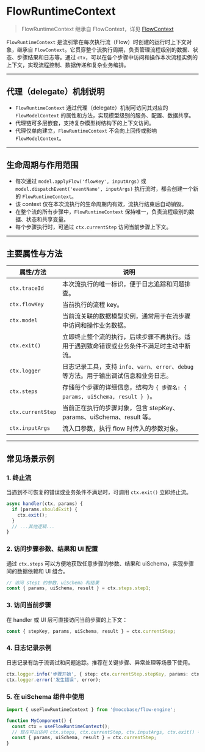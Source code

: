 # FlowRuntimeContext

> FlowRuntimeContext 继承自 FlowContext，详见 [FlowContext](./flow-context)

`FlowRuntimeContext` 是流引擎在每次执行流（Flow）时创建的运行时上下文对象，继承自 `FlowContext`。它贯穿整个流执行周期，负责管理流程级别的数据、状态、步骤结果和日志等。通过 `ctx`，可以在各个步骤中访问和操作本次流程实例的上下文，实现流程控制、数据传递和复杂业务编排。

---

## 代理（delegate）机制说明

- `FlowRuntimeContext` 通过代理（delegate）机制可访问其对应的 `FlowModelContext` 的属性和方法，实现模型级别的服务、配置、数据共享。
- 代理链可多层嵌套，支持复杂模型树结构下的上下文访问。
- 代理仅单向建立，`FlowRuntimeContext` 不会向上回传或影响 `FlowModelContext`。

---

## 生命周期与作用范围

- 每次通过 `model.applyFlow('flowKey', inputArgs)` 或 `model.dispatchEvent('eventName', inputArgs)` 执行流时，都会创建一个新的 `FlowRuntimeContext`。
- 该 context 仅在本次流执行的生命周期内有效，流执行结束后自动销毁。
- 在整个流的所有步骤中，`FlowRuntimeContext` 保持唯一，负责流程级别的数据、状态和共享变量。
- 每个步骤执行时，可通过 `ctx.currentStep` 访问当前步骤上下文。

---

## 主要属性与方法

| 属性/方法         | 说明                                                                                  |
|------------------|---------------------------------------------------------------------------------------|
| `ctx.traceId`    | 本次流执行的唯一标识，便于日志追踪和问题排查。                                         |
| `ctx.flowKey`    | 当前执行的流程 key。                                                                   |
| `ctx.model`      | 当前流关联的数据模型实例，通常用于在流步骤中访问和操作业务数据。                        |
| `ctx.exit()`     | 立即终止整个流的执行，后续步骤不再执行。适用于遇到致命错误或业务条件不满足时主动中断流。|
| `ctx.logger`     | 日志记录工具，支持 `info`、`warn`、`error`、`debug` 等方法。用于输出调试信息和业务日志。|
| `ctx.steps`      | 存储每个步骤的详细信息，结构为 `{ 步骤名: { params, uiSchema, result } }`。             |
| `ctx.currentStep`| 当前正在执行的步骤对象，包含 stepKey、params、uiSchema、result 等。                    |
| `ctx.inputArgs`  | 流入口参数，执行 flow 时传入的参数对象。                                               |

---

## 常见场景示例

### 1. 终止流

当遇到不可恢复的错误或业务条件不满足时，可调用 `ctx.exit()` 立即终止流。

```ts
async handler(ctx, params) {
  if (params.shouldExit) {
    ctx.exit();
  }
  // ...其他逻辑...
}
```

### 2. 访问步骤参数、结果和 UI 配置

通过 `ctx.steps` 可以方便地获取任意步骤的参数、结果和 uiSchema，实现步骤间的数据依赖和 UI 组合。

```ts
// 访问 step1 的参数、uiSchema 和结果
const { params, uiSchema, result } = ctx.steps.step1;
```

### 3. 访问当前步骤

在 handler 或 UI 层可直接访问当前步骤的上下文：

```ts
const { stepKey, params, uiSchema, result } = ctx.currentStep;
```

### 4. 日志记录示例

日志记录有助于流调试和问题追踪。推荐在关键步骤、异常处理等场景下使用。

```ts
ctx.logger.info('步骤开始', { step: ctx.currentStep.stepKey, params: ctx.currentStep.params });
ctx.logger.error('发生错误', error);
```

### 5. 在 uiSchema 组件中使用

```ts
import { useFlowRuntimeContext } from '@nocobase/flow-engine';

function MyComponent() {
  const ctx = useFlowRuntimeContext();
  // 现在可以访问 ctx.steps, ctx.currentStep, ctx.inputArgs, ctx.exit() 等
  const { params, uiSchema, result } = ctx.currentStep;
}
```
